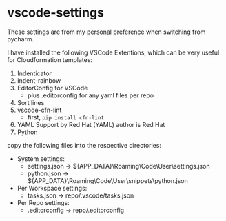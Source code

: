 # vscode-settings

These settings are from my personal preference when switching from pycharm.

I have installed the following VSCode Extentions, which can be very useful for Cloudformation templates:

1. Indenticator
1. indent-rainbow
1. EditorConfig for VSCode
    - plus .editorconfig for any yaml files per repo
1. Sort lines
1. vscode-cfn-lint
    - first, `pip install cfn-lint`
1. YAML Support by Red Hat (YAML) author is Red Hat
1. Python


copy the following files into the respective directories:
- System settings:
    - settings.json -> ${APP_DATA}\Roaming\Code\User\settings.json
    - python.json -> ${APP_DATA}\Roaming\Code\User\snippets\python.json
- Per Workspace settings:
    - tasks.json -> repo/.vscode/tasks.json
- Per Repo settings:
    - .editorconfig -> repo/.editorconfig
